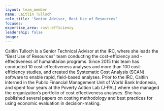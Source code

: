 ```yaml
---
layout: team_member
name: Caitlin Tulloch
role_title: 'Senior Advisor, Best Use of Resources'
focuses:
expertise_area: cost-efficiency
leadership: false
image:
---
```


Caitlin Tulloch is a Senior Technical Advisor at the IRC, where she leads the “Best Use of Resources” team conducting the cost-efficiency and -effectiveness of humanitarian programs. Since 2015 this team has conducted 10 cost-effectiveness analyses and more than 100 cost-efficiency studies, and created the Systematic Cost Analysis (SCAN) software to enable rapid, field-based analyses. Prior to the IRC, Caitlin interned in the Public Financial Management Unit of World Bank Indonesia, and spent four years at the Poverty Action Lab (J-PAL) where she managed the organization’s portfolio of cost effectiveness analyses. She has published several papers on costing methodology and best practices for using economic evaluation in decision-making.